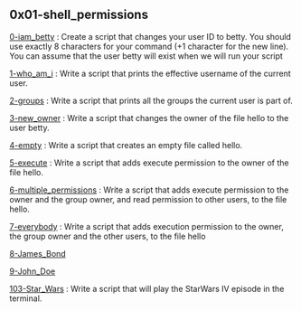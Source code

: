 ## 0x01-shell_permissions

[0-iam_betty](./0-iam_betty)  : Create a script that changes your user ID to betty. You should use exactly 8 characters for your command (+1 character for the new line). You can assume that the user betty will exist when we will run your script

[1-who_am_i](./1-who_am_i) : Write a script that prints the effective username of the current user.

[2-groups](./2-groups) : Write a script that prints all the groups the current user is part of.

[3-new_owner](./3-new_owner) : Write a script that changes the owner of the file hello to the user betty.

[4-empty](./4-empty) : Write a script that creates an empty file called hello.

[5-execute](./5-execute) : Write a script that adds execute permission to the owner of the file hello.

[6-multiple_permissions](./6-multiple_permissions) : Write a script that adds execute permission to the owner and the group owner, and read permission to other users, to the file hello.

[7-everybody](./7-everybody) : Write a script that adds execution permission to the owner, the group owner and the other users, to the file hello

[8-James_Bond](./8-James_Bond)

[9-John_Doe](./9-John_Doe)

[103-Star_Wars](./103-Star_Wars) : Write a script that will play the StarWars IV episode in the terminal.